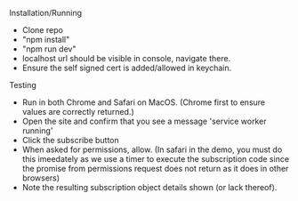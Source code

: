 Installation/Running
 - Clone repo 
 - "npm install" 
 - "npm run dev" 
 - localhost url should be visible in console, navigate there. 
 - Ensure the self signed cert is added/allowed in keychain.

Testing
- Run in both Chrome and Safari on MacOS. (Chrome first to ensure values are correctly returned.)
- Open the site and confirm that you see a message 'service worker running'
- Click the subscribe button
- When asked for permissions, allow. (In safari in the demo, you must do this imeedately as we use a timer to execute the subscription code since the promise from permissions request does not return as it does in other browsers)
- Note the resulting subscription object details shown (or lack thereof).

